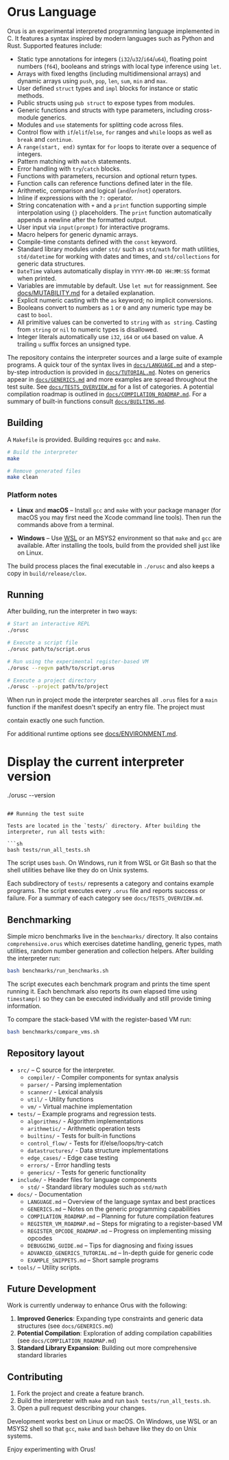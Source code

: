 # Orus Language

Orus is an experimental interpreted programming language implemented in C. It
features a syntax inspired by modern languages such as Python and Rust. Supported features
include:

- Static type annotations for integers (`i32`/`u32`/`i64`/`u64`), floating point numbers
  (`f64`), booleans and strings with local type inference using `let`.
- Arrays with fixed lengths (including multidimensional arrays) and
  dynamic arrays using `push`, `pop`, `len`, `sum`, `min` and `max`.
- User defined `struct` types and `impl` blocks for instance or static methods.
- Public structs using `pub struct` to expose types from modules.
- Generic functions and structs with type parameters, including cross-module generics.
- Modules and `use` statements for splitting code across files.
- Control flow with `if`/`elif`/`else`, `for` ranges and `while` loops as well
  as `break` and `continue`.
- A `range(start, end)` syntax for `for` loops to iterate over a sequence of
  integers.
- Pattern matching with `match` statements.
- Error handling with `try`/`catch` blocks.
- Functions with parameters, recursion and optional return types.
- Function calls can reference functions defined later in the file.
- Arithmetic, comparison and logical (`and`/`or`/`not`) operators.
- Inline if expressions with the `?:` operator.
- String concatenation with `+` and a `print` function supporting simple
  interpolation using `{}` placeholders. The `print` function automatically
  appends a newline after the formatted output.
- User input via `input(prompt)` for interactive programs.
- Macro helpers for generic dynamic arrays.
- Compile-time constants defined with the `const` keyword.
- Standard library modules under `std/` such as `std/math` for math utilities, `std/datetime` for working with dates and times, and `std/collections` for generic data structures.
- `DateTime` values automatically display in `YYYY-MM-DD HH:MM:SS` format when printed.
- Variables are immutable by default. Use `let mut` for reassignment.
  See [docs/MUTABILITY.md](docs/MUTABILITY.md) for a detailed explanation.
- Explicit numeric casting with the `as` keyword; no implicit conversions.
- Booleans convert to numbers as `1` or `0` and any numeric type may be cast
  to `bool`.
- All primitive values can be converted to `string` with `as string`. Casting
  from `string` or `nil` to numeric types is disallowed.
- Integer literals automatically use `i32`, `i64` or `u64` based on value. A
  trailing `u` suffix forces an unsigned type.

The repository contains the interpreter sources and a large suite of example programs. A quick tour of the syntax lives in [`docs/LANGUAGE.md`](docs/LANGUAGE.md) and a step-by-step introduction is provided in [`docs/TUTORIAL.md`](docs/TUTORIAL.md). Notes on generics appear in [`docs/GENERICS.md`](docs/GENERICS.md) and more examples are spread throughout the test suite. See [`docs/TESTS_OVERVIEW.md`](docs/TESTS_OVERVIEW.md) for a list of categories. A potential compilation roadmap is outlined in [`docs/COMPILATION_ROADMAP.md`](docs/COMPILATION_ROADMAP.md). For a summary of built-in functions consult [`docs/BUILTINS.md`](docs/BUILTINS.md).

## Building

A `Makefile` is provided. Building requires `gcc` and `make`.

```sh
# Build the interpreter
make

# Remove generated files
make clean
```

### Platform notes

* **Linux** and **macOS** – Install `gcc` and `make` with your
  package manager (for macOS you may first need the Xcode command line tools).
  Then run the commands above from a terminal.

* **Windows** – Use [WSL](https://learn.microsoft.com/windows/wsl/) or an MSYS2
  environment so that `make` and `gcc` are available. After installing the
  tools, build from the provided shell just like on Linux.


The build process places the final executable in `./orusc` and also keeps a copy in `build/release/clox`.

## Running

After building, run the interpreter in two ways:

```sh
# Start an interactive REPL
./orusc

# Execute a script file
./orusc path/to/script.orus

# Run using the experimental register-based VM
./orusc --regvm path/to/script.orus

# Execute a project directory
./orusc --project path/to/project

```

When run in project mode the interpreter searches all `.orus` files for a
`main` function if the manifest doesn't specify an entry file. The project must

contain exactly one such function.

For additional runtime options see [docs/ENVIRONMENT.md](docs/ENVIRONMENT.md).

# Display the current interpreter version

./orusc --version
```

## Running the test suite

Tests are located in the `tests/` directory. After building the interpreter, run all tests with:

```sh
bash tests/run_all_tests.sh
```

The script uses `bash`. On Windows, run it from WSL or Git Bash so that the
shell utilities behave like they do on Unix systems.

Each subdirectory of `tests/` represents a category and contains example programs. The script executes every `.orus` file and reports success or failure.
For a summary of each category see `docs/TESTS_OVERVIEW.md`.

## Benchmarking

Simple micro benchmarks live in the `benchmarks/` directory. It also contains `comprehensive.orus` which exercises datetime handling, generic types, math utilities, random number generation and collection helpers. After building the interpreter run:

```sh
bash benchmarks/run_benchmarks.sh
```

The script executes each benchmark program and prints the time spent running it.
Each benchmark also reports its own elapsed time using `timestamp()` so they can
be executed individually and still provide timing information.

To compare the stack-based VM with the register-based VM run:

```sh
bash benchmarks/compare_vms.sh
```

## Repository layout

- `src/` – C source for the interpreter.
  - `compiler/` - Compiler components for syntax analysis
  - `parser/` - Parsing implementation
  - `scanner/` - Lexical analysis
  - `util/` - Utility functions
  - `vm/` - Virtual machine implementation
- `tests/` – Example programs and regression tests.
  - `algorithms/` - Algorithm implementations
  - `arithmetic/` - Arithmetic operation tests
  - `builtins/` - Tests for built-in functions
  - `control_flow/` - Tests for if/else/loops/try-catch
  - `datastructures/` - Data structure implementations
  - `edge_cases/` - Edge case testing
  - `errors/` - Error handling tests
  - `generics/` - Tests for generic functionality
- `include/` - Header files for language components
  - `std/` - Standard library modules such as `std/math`
- `docs/` - Documentation
  - `LANGUAGE.md` – Overview of the language syntax and best practices
  - `GENERICS.md` – Notes on the generic programming capabilities
  - `COMPILATION_ROADMAP.md` – Planning for future compilation features
  - `REGISTER_VM_ROADMAP.md` – Steps for migrating to a register-based VM
  - `REGISTER_OPCODE_ROADMAP.md` – Progress on implementing missing opcodes
  - `DEBUGGING_GUIDE.md` – Tips for diagnosing and fixing issues
  - `ADVANCED_GENERICS_TUTORIAL.md` – In-depth guide for generic code
  - `EXAMPLE_SNIPPETS.md` – Short sample programs
- `tools/` – Utility scripts.

## Future Development

Work is currently underway to enhance Orus with the following:

1. **Improved Generics**: Expanding type constraints and generic data structures (see `docs/GENERICS.md`)
2. **Potential Compilation**: Exploration of adding compilation capabilities (see `docs/COMPILATION_ROADMAP.md`)
3. **Standard Library Expansion**: Building out more comprehensive standard libraries

## Contributing

1. Fork the project and create a feature branch.
2. Build the interpreter with `make` and run `bash tests/run_all_tests.sh`.
3. Open a pull request describing your changes.

Development works best on Linux or macOS. On Windows, use WSL or an MSYS2 shell
so that `gcc`, `make` and `bash` behave like they do on Unix systems.

Enjoy experimenting with Orus!
